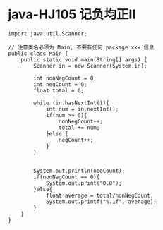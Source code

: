 # java-HJ105 记负均正II


    import java.util.Scanner;
    
    // 注意类名必须为 Main, 不要有任何 package xxx 信息
    public class Main {
        public static void main(String[] args) {
            Scanner in = new Scanner(System.in);
    
            int nonNegCount = 0;
            int negCount = 0;
            float total = 0;
    
            while (in.hasNextInt()){
                int num = in.nextInt();
                if(num >= 0){
                    nonNegCount++;
                    total += num;
                }else {
                    negCount++;
                }
            }
    
    
            System.out.println(negCount);
            if(nonNegCount == 0){
                System.out.print("0.0");
            }else{
                float average = total/nonNegCount;
                System.out.printf("%.1f", average);
            }
        }
    }

  

